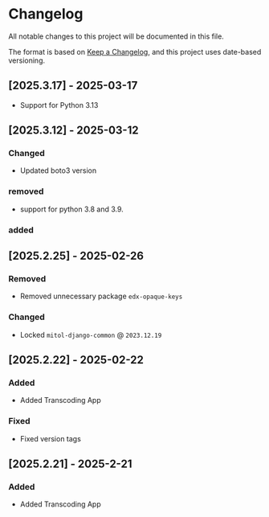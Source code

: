 # Changelog
All notable changes to this project will be documented in this file.

The format is based on [Keep a Changelog](https://keepachangelog.com/en/1.0.0/),
and this project uses date-based versioning.

<!-- scriv-insert-here -->

<a id='changelog-2025.3.17'></a>
## [2025.3.17] - 2025-03-17

- Support for Python 3.13

<a id='changelog-2025.3.12'></a>
## [2025.3.12] - 2025-03-12

### Changed

- Updated boto3 version

### removed

- support for python 3.8 and 3.9.

### added

<a id='changelog-2025.2.25'></a>
## [2025.2.25] - 2025-02-26

### Removed

- Removed unnecessary package `edx-opaque-keys`

### Changed

- Locked `mitol-django-common` @ `2023.12.19`

<a id='changelog-2025.2.22'></a>
## [2025.2.22] - 2025-02-22

### Added

- Added Transcoding App

### Fixed

- Fixed version tags

<a id='changelog-2025.2.21'></a>
## [2025.2.21] - 2025-2-21

### Added

- Added Transcoding App
